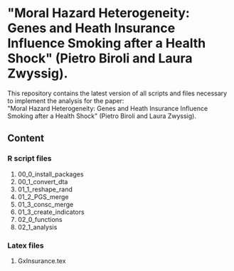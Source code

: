 # "Moral Hazard Heterogeneity: Genes and Heath Insurance Influence Smoking after a Health Shock" (Pietro Biroli and Laura Zwyssig).
This repository contains the latest version of all scripts and files necessary to implement the analysis for the paper:  
"Moral Hazard Heterogeneity: Genes and Heath Insurance Influence Smoking after a Health Shock" (Pietro Biroli and Laura Zwyssig).

## Content
### R script files 
1. 00_0_install_packages
2. 00_1_convert_dta
3. 01_1_reshape_rand
4. 01_2_PGS_merge
5. 01_3_consc_merge
6. 01_3_create_indicators
7. 02_0_functions
8. 02_1_analysis

### Latex files 
1. GxInsurance.tex
